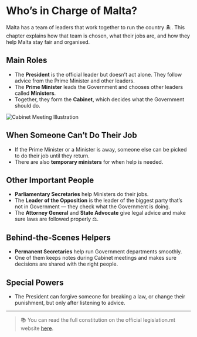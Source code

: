 # Who’s in Charge of Malta?

Malta has a team of leaders that work together to run the country 🏝️. This chapter explains how that team is chosen, what their jobs are, and how they help Malta stay fair and organised.

## Main Roles

- The **President** is the official leader but doesn’t act alone. They follow advice from the Prime Minister and other leaders.
- The **Prime Minister** leads the Government and chooses other leaders called **Ministers**.
- Together, they form the **Cabinet**, which decides what the Government should do.

![Cabinet Meeting Illustration](../../images/cabinet-meeting.png)

## When Someone Can’t Do Their Job

- If the Prime Minister or a Minister is away, someone else can be picked to do their job until they return.
- There are also **temporary ministers** for when help is needed.

## Other Important People

- **Parliamentary Secretaries** help Ministers do their jobs.
- The **Leader of the Opposition** is the leader of the biggest party that’s not in Government — they check what the Government is doing.
- The **Attorney General** and **State Advocate** give legal advice and make sure laws are followed properly ⚖️.

## Behind-the-Scenes Helpers

- **Permanent Secretaries** help run Government departments smoothly.
- One of them keeps notes during Cabinet meetings and makes sure decisions are shared with the right people.

## Special Powers

- The President can forgive someone for breaking a law, or change their punishment, but only after listening to advice.

---

> 📚 You can read the full constitution on the official legislation.mt website [here](https://legislation.mt/eli/const/eng).
